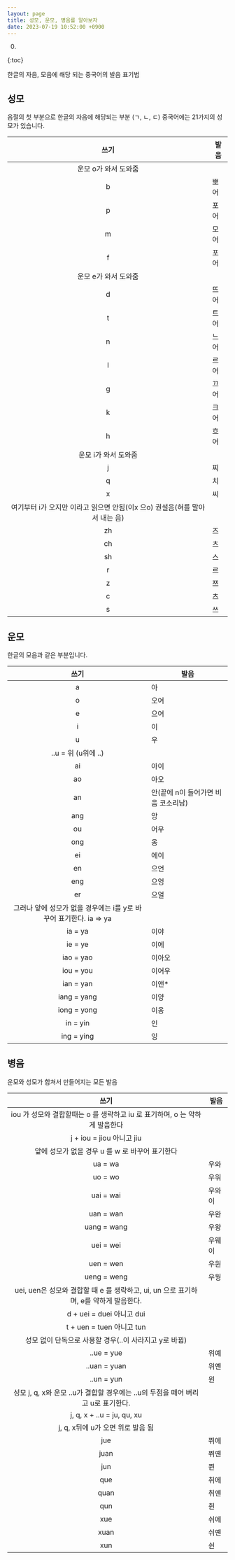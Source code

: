 ```yaml
---
layout: page
title: 성모, 운모, 병음를 알아보자
date: 2023-07-19 10:52:00 +0900
---
```


0. 
{:toc}

한글의 자음, 모음에 해당 되는 중국어의 발음 표기법

## 성모

음절의 첫 부분으로 한글의 자음에 해당되는 부분 (ㄱ, ㄴ, ㄷ) 
중국어에는 21가지의 성모가 있습니다.

| 쓰기 | 발음 |
|:-----------------:|------------|
|운모 o가 와서 도와줌|
| b | 뽀어 |
| p | 포어 |
| m | 모어 |
| f | 포어 |
|운모 e가 와서 도와줌|
| d | 뜨어 |
| t | 트어 |
| n | 느어 |
| l | 르어 |
| g | 끄어 |
| k | 크어 |
| h | 흐어 |
|운모 i가 와서 도와줌|
| j | 찌 |
| q | 치 |
| x | 씨 |
|여기부터 i가 오지만 이라고 읽으면 안됨(이x 으o) 권설음(혀를 말아서 내는 음)|
| zh | 즈 |
| ch | 츠 |
| sh | 스 |
| r | 르 |
| z | 쯔 |
| c | 츠 |
| s | 쓰 |

## 운모
한글의 모음과 같은 부분입니다. 

| 쓰기 | 발음 |
|:-----------------:|------------|
| a | 아 |
| o | 오어 |
| e | 으어 |
| i | 이 |
| u | 우 |
|..u = 위 (u위에 ..)|
| ai | 아이 |
| ao | 아오 |
| an | 안(끝에 n이 들어가면 비음 코소리남) |
| ang | 앙 |
| ou | 어우 |
| ong | 옹 |
| ei | 에이 |
| en | 으언 |
| eng | 으엉 |
| er | 으얼 |
|그러나 앞에 성모가 없을 경우에는 i를 y로 바꾸어 표기한다. ia => ya|
| ia = ya | 이야 |
| ie = ye | 이에 |
| iao = yao | 이아오 |
| iou = you | 이어우 |
| ian = yan | 이앤* |
| iang = yang | 이양 |
| iong = yong | 이옹 |
| in = yin | 인 |
| ing = ying | 잉 |

## 병음

운모와 성모가 합쳐서 만들어지는 모든 발음

| 쓰기 | 발음 |
|:-----------------:|------------|
| iou 가 성모와 결합할때는 o 를 생략하고 iu 로 표기하며, o 는 약하게 발음한다 |
| j + iou = jiou 아니고 jiu |
| 앞에 성모가 없을 경우 u 를 w 로 바꾸어 표기한다 |
| ua = wa | 우와 |
| uo = wo | 우워 |
| uai = wai | 우와이 |
| uan = wan | 우완 |
| uang = wang | 우왕 |
| uei = wei | 우웨이 |
| uen = wen | 우원 |
| ueng = weng | 우웡 |
| uei, uen은 성모와 결합할 때 e 를 생략하고, ui, un 으로 표기하며, e를 약하게 발음한다. |
| d + uei = duei 아니고 dui |
| t + uen = tuen 아니고 tun |
| 성모 없이 단독으로 사용할 경우(..이 사라지고 y로 바뀜) |
| ..ue = yue | 위예 |
| ..uan = yuan | 위옌 |
| ..un = yun | 윈 |
| 성모 j, q, x와 운모 ..u가 결합할 경우에는 ..u의 두점을 떼어 버리고 u로 표기한다. |
| j, q, x + ..u = ju, qu, xu |
| j, q, x뒤에 u가 오면 위로 발음 됨 |
| jue | 쮜에 |
| juan | 쮜옌 |
| jun | 쮠 |
| que | 취에 |
| quan | 취옌 |
| qun | 췬 |
| xue | 쉬에 |
| xuan | 쉬옌 |
| xun | 쉰 |
